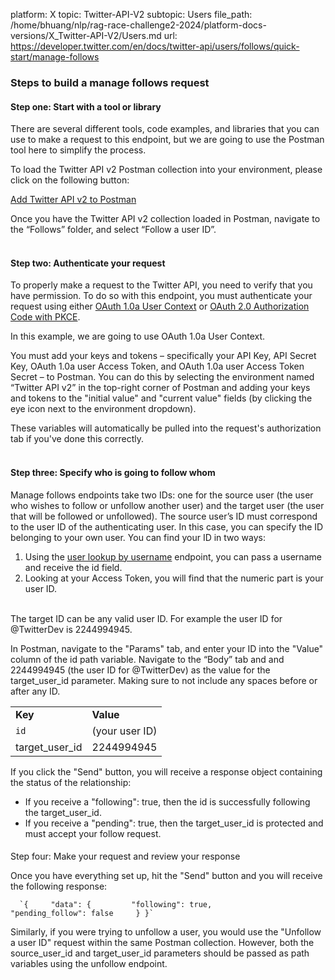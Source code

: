 platform: X
topic: Twitter-API-V2
subtopic: Users
file_path: /home/bhuang/nlp/rag-race-challenge2-2024/platform-docs-versions/X_Twitter-API-V2/Users.md
url: https://developer.twitter.com/en/docs/twitter-api/users/follows/quick-start/manage-follows


### Steps to build a manage follows request

#### Step one: Start with a tool or library

There are several different tools, code examples, and libraries that you can use to make a request to this endpoint, but we are going to use the Postman tool here to simplify the process.

To load the Twitter API v2 Postman collection into your environment, please click on the following button:

[Add Twitter API v2 to Postman](https://t.co/twitter-api-postman)

Once you have the Twitter API v2 collection loaded in Postman, navigate to the “Follows” folder, and select “Follow a user ID”.  
 

#### Step two: Authenticate your request

To properly make a request to the Twitter API, you need to verify that you have permission. To do so with this endpoint, you must authenticate your request using either [OAuth 1.0a User Context](https://developer.twitter.com/en/docs/authentication/oauth-1-0a) or [OAuth 2.0 Authorization Code with PKCE](https://developer.twitter.com/en/docs/authentication/oauth-2-0/authorization-code).

In this example, we are going to use OAuth 1.0a User Context.

You must add your keys and tokens – specifically your API Key, API Secret Key, OAuth 1.0a user Access Token, and OAuth 1.0a user Access Token Secret – to Postman. You can do this by selecting the environment named “Twitter API v2” in the top-right corner of Postman and adding your keys and tokens to the "initial value" and "current value" fields (by clicking the eye icon next to the environment dropdown).

These variables will automatically be pulled into the request's authorization tab if you've done this correctly.  
 

#### Step three: Specify who is going to follow whom

Manage follows endpoints take two IDs: one for the source user (the user who wishes to follow or unfollow another user) and the target user (the user that will be followed or unfollowed). The source user’s ID must correspond to the user ID of the authenticating user. In this case, you can specify the ID belonging to your own user. You can find your ID in two ways:

1. Using the [user lookup by username](https://developer.twitter.com/en/docs/twitter-api/users/lookup/api-reference) endpoint, you can pass a username and receive the id field. 
2. Looking at your Access Token, you will find that the numeric part is your user ID.  
     

The target ID can be any valid user ID. For example the user ID for @TwitterDev is 2244994945.

In Postman, navigate to the "Params" tab, and enter your ID into the "Value" column of the id path variable. Navigate to the “Body” tab and and 2244994945 (the user ID for @TwitterDev) as the value for the target\_user\_id parameter. Making sure to not include any spaces before or after any ID.

|     |     |
| --- | --- |
| **Key** | **Value** |
| `id` | (your user ID) |
| target\_user\_id | 2244994945 |

  
If you click the "Send" button, you will receive a response object containing the status of the relationship:

* If you receive a "following": true, then the id is successfully following the target\_user\_id.
* If you receive a "pending": true, then the target\_user\_id is protected and must accept your follow request.

####   
Step four: Make your request and review your response

Once you have everything set up, hit the "Send" button and you will receive the following response:

      `{     "data": {         "following": true,         "pending_follow": false     } }`
    

Similarly, if you were trying to unfollow a user, you would use the "Unfollow a user ID" request within the same Postman collection. However, both the source\_user\_id and target\_user\_id parameters should be passed as path variables using the unfollow endpoint.
